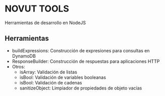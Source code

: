 # NOVUT TOOLS

Herramientas de desarrollo en NodeJS

## Herramientas
* buildExpressions: Construcción de expresiones para consultas en DynamoDB
* ResponseBuilder: Construcción de respuestas para aplicaciones HTTP
* Otros:
    - isArray: Validación de listas
    - isBool: Validación de variables booleanas
    - isBool: Validación de cadenas
    - sanitizeObject: Limpiador de propiedades de objeto vacías